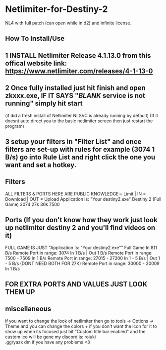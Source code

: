 # Netlimiter-for-Destiny-2
NL4 with full patch (can open while in d2) and infinite license.

## How To Install/Use
## 1 INSTALL Netlimiter Release 4.1.13.0 from this offical website link: https://www.netlimiter.com/releases/4-1-13-0
## 2 Once fully installed just hit finish and open zkxxx.exe, IF IT SAYS "*BLANK* service is not running" simply hit start
(if did a fresh install of Netlimiter NLSVC is already running by default)
(If it doesnt auto direct you to the basic netlimiter screen then just restart the program)
## 3 setup your filters in "Filter List" and once filters are set-up with rules for example (3074 1 B/s) go into Rule List and right click the one you want and set a hotkey.

## Filters
ALL FILTERS & PORTS HERE ARE PUBLIC KNOWLEDGE:::
Limit | IN = Download | OUT = Upload 
Application Is: "Your destiny2.exe"
Destiny 2 (Full Game)
3074
27k
30k
7500

## Ports (If you don't know how they work just look up netlimiter destiny 2 and you'll find videos on it)
FULL GAME IS JUST "Application Is: "Your destiny2.exe""
Full Game   In 811 B/s
Remote Port in range: 3074         In 1 B/s | Out 1 B/s
Remote Port in range: 7500 - 7509   In 1 B/s
Remote Port in range: 27015 - 27200  In 1 - 5 B/s | Out 1 - 5 B/s (DONT NEED BOTH FOR 27K) 
Remote Port in range: 30000 - 30009  In 1 B/s
## FOR EXTRA PORTS AND VALUES JUST LOOK THEM UP
## miscellaneous
if you want to change the look of netlimiter then go to tools -> Options -> Theme and you can change the colors + if you don't want the icon for it to show up when its focused just hit "Custom title bar enabled" and the custom ico will be gone
my discord is: roiuki    
.gg/yazx
dm if you have any problems <3
